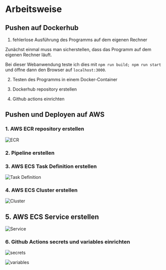# Arbeitsweise

## Pushen auf Dockerhub

1. fehlerlose Ausführung des Programms auf dem eigenen Rechner

Zunächst einmal muss man sicherstellen, dass das Programm auf dem eigenen Rechner läuft.

Bei dieser Webanwendung teste ich dies mit `npm run build; npm run start` und öffne dann den Browser auf `localhost:3000`.

2. Testen des Programms in einem Docker-Container

3. Dockerhub repository erstellen

4. Github actions einrichten

## Pushen und Deployen auf AWS

### 1. AWS ECR repository erstellen

![ECR](./docs/create-aws-ecr.png)

### 2. Pipeline erstellen

### 3. AWS ECS Task Definition erstellen

![Task Definition](./docs/add-aws-task-definition.png)

### 4. AWS ECS Cluster erstellen

![Cluster](./docs/add-aws-ecs-cluster.png)

## 5. AWS ECS Service erstellen

![Service](./docs/add-aws-ecs-service.png)

### 6. Github Actions secrets und variables einrichten

![secrets](./docs/add-github-secrets.png)

![variables](./docs/add-github-variables.png)
